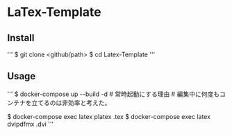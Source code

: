 # LaTex-Template

## Install
'''
$ git clone <github/path>
$ cd Latex-Template
'''

## Usage
'''
$ docker-compose up --build -d
    # 常時起動にする理由
    # 編集中に何度もコンテナを立てるのは非効率と考えた。

$ docker-compose exec latex platex <filename>.tex
$ docker-compose exec latex dvipdfmx <filename>.dvi
'''